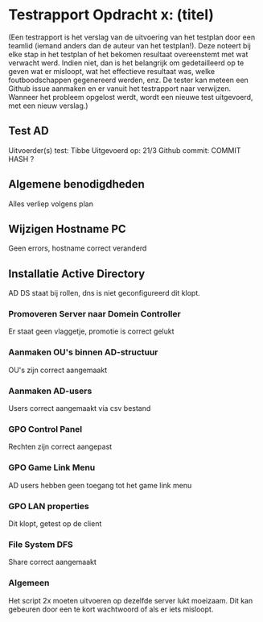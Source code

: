 # Testrapport Opdracht x: (titel)

(Een testrapport is het verslag van de uitvoering van het testplan door een teamlid (iemand anders dan de auteur van het testplan!). Deze noteert bij elke stap in het testplan of het bekomen resultaat overeenstemt met wat verwacht werd. Indien niet, dan is het belangrijk om gedetailleerd op te geven wat er misloopt, wat het effectieve resultaat was, welke foutboodschappen gegenereerd werden, enz. De tester kan meteen een Github issue aanmaken en er vanuit het testrapport naar verwijzen. Wanneer het probleem opgelost werdt, wordt een nieuwe test uitgevoerd, met een nieuw verslag.)

## Test AD

Uitvoerder(s) test: Tibbe
Uitgevoerd op: 21/3
Github commit: COMMIT HASH ?

## Algemene benodigdheden

Alles verliep volgens plan

## Wijzigen Hostname PC

Geen errors, hostname correct veranderd

## Installatie Active Directory

AD DS staat bij rollen, dns is niet geconfigureerd dit klopt.

### Promoveren Server naar Domein Controller

Er staat geen vlaggetje, promotie is correct gelukt

### Aanmaken OU's binnen AD-structuur

OU's zijn correct aangemaakt

### Aanmaken AD-users

Users correct aangemaakt via csv bestand

### GPO Control Panel

Rechten zijn correct aangepast

### GPO Game Link Menu

AD users hebben geen toegang tot het game link menu

### GPO LAN properties

Dit klopt, getest op de client

### File System DFS

Share correct aangemaakt

### Algemeen

Het script 2x moeten uitvoeren op dezelfde server lukt moeizaam. Dit kan gebeuren door een te kort wachtwoord of als er iets misloopt.
